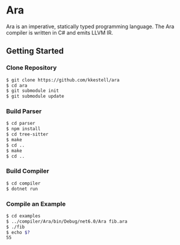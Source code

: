 # Ara

Ara is an imperative, statically typed programming language. The Ara compiler is written in C# and emits LLVM IR.

## Getting Started

### Clone Repository

```sh
$ git clone https://github.com/kkestell/ara
$ cd ara
$ git submodule init
$ git submodule update
```

### Build Parser

```sh
$ cd parser
$ npm install
$ cd tree-sitter
$ make
$ cd ..
$ make
$ cd ..
```

### Build Compiler

```sh
$ cd compiler
$ dotnet run
```

### Compile an Example
```sh
$ cd examples
$ ../compiler/Ara/bin/Debug/net6.0/Ara fib.ara
$ ./fib
$ echo $?
55
```